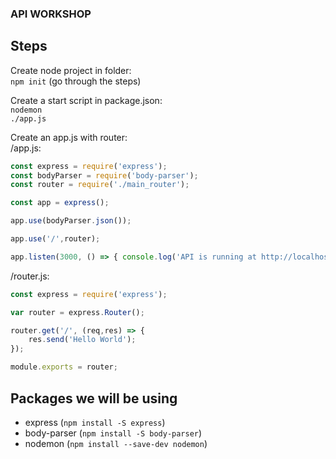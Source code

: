 ### API WORKSHOP

## Steps
Create node project in folder:<br/>
<code>npm init</code> (go through the steps)

Create a start script in package.json:<br/>
<code>nodemon ./app.js</code>

Create an app.js with router:<br/>
/app.js: <br/>
```javascript
const express = require('express');
const bodyParser = require('body-parser');
const router = require('./main_router');

const app = express();

app.use(bodyParser.json());

app.use('/',router);

app.listen(3000, () => { console.log('API is running at http://localhost:3000')});
```

/router.js:<br/>
```javascript
const express = require('express');

var router = express.Router();

router.get('/', (req,res) => {
    res.send('Hello World');
});

module.exports = router;
```

## Packages we will be using
- express (<code>npm install -S express</code>)
- body-parser (<code>npm install -S body-parser</code>)
- nodemon (<code>npm install --save-dev nodemon</code>)